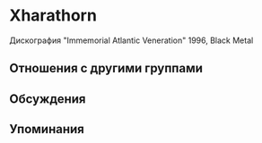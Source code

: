 # Xharathorn

Дискография
"Immemorial Atlantic Veneration" 1996, Black Metal

## Отношения с другими группами


## Обсуждения


## Упоминания

